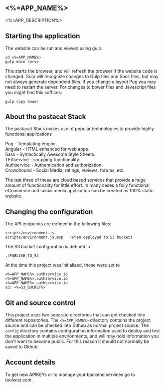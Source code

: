 

##  <%=APP_NAME%>
<%=APP_DESCRIPTION%>

## Starting the application

The website can be run and viewed using gulp:

    cd <%=APP_NAME%>
    gulp main serve

This starts the browser, and will refresh the browser if the website code
is changed. Gulp will recognize changes to Gulp files and Sass files, but may
not always generate dependent files. If you change a layout Pug you may
need to restart the server. For changes to bower files and Javascript files
you might find this suffices:

    gulp copy bower


## About the pastacat Stack
The pastacat Stack makes use of popular technologies to provide highly
functional applications

Pug - Templating engine.  
Angular - HTML enhanced for web apps.  
Sass - Syntactically Awesome Style Sheets.  
TEAservice - shopping functionality.  
Authservice - Authentication and authorization.  
Crowdhound - Social Media, ratings, reviews, forums, etc.  

The last three of these are cloud based services that provide a huge
amount of functionality for little effort. In many cases a fully functional
eCommerce and social media application can be created as 100% static website.



## Changing the configuration
The API endpoints are defined in the following files:

    scripts/environment.js  
    scripts/environment.js.mvp   (when deployed to S3 bucket)  

The S3 bucket configuration is defined in

    ./PUBLISH_TO_S3  

At the time this project was initialized, these were set to

    <%=APP_NAME%>.authservice.io  
    <%=APP_NAME%>.authservice.io  
    <%=APP_NAME%>.authservice.io  
    s3: <%=S3_BUCKET%>  


## Git and source control
This project uses two separate directories that can get checked into different
repositories. The `<%=APP_NAME%>` directory contains the project source and
can be checked into Github as normal project source. The `config` directory
contains configuration information used to deploy and test the application
in multiple environments, and will may hold information you don't want to
become public. For this reason it should not normally be saved to Github.


## Account details
To get new APIKEYs or to manage your backend services go to toolwist.com.
